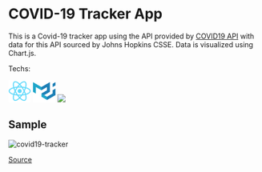 # COVID-19 Tracker App 
This is a Covid-19 tracker app using the API provided by <a href="https://covid19api.com/">COVID19 API</a> with data for this API sourced by Johns Hopkins CSSE. Data is visualized using Chart.js.

Techs: 
<div> 
  <img width="45px" src="https://raw.githubusercontent.com/devicons/devicon/master/icons/react/react-original.svg">
  <img width="45px" src="https://github.com/devicons/devicon/blob/master/icons/materialui/materialui-original.svg">
  <img width="45px" src="https://asset.brandfetch.io/idFdo8ulhr/idg4l58CuH.svg">
</div> 

## Sample
![covid19-tracker](https://user-images.githubusercontent.com/104483060/182941599-c0463850-e076-4643-a9e3-54d5025aa9b2.gif)




<a href="https://www.youtube.com/watch?v=khJlrj3Y6Ls&ab_channel=JavaScriptMastery">Source</a>
